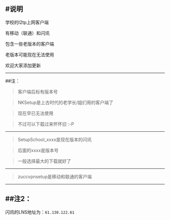 #说明
---
学校的l2tp上网客户端

有移动（联通）和闪讯

包含一些老版本的客户端

老版本可能现在无法使用

欢迎大家添加更新

---
##注：
>客户端后标有版本号

>NKSetup是上古时代的老学长/姐们用的客户端了

>现在早已无法使用

>不过可以下载过来怀怀旧 :-P

---
>SetupSchool_xxxx是现在版本的闪讯

>后面的xxxx是版本号

>一般选择最大的下载就好了

---
>zuccvpnsetup是移动和联通的客户端

---
##注2：
---
闪讯的LNS地址为：`61.130.122.61`


